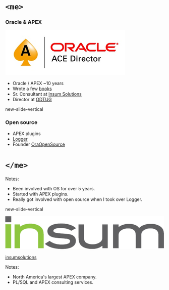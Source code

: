 # `<me>`

### Oracle & APEX

![ACED Logo](www/img/O_ACEDirectorLogo_clr.jpg)

- Oracle / APEX ~10 years
- Wrote a few [books](http://www.talkapex.com/p/books.html)
- Sr. Consultant at [Insum Solutions](http://www.insum.ca)
- Director at [ODTUG](http://odtug.com)


new-slide-vertical

### Open source

- APEX plugins
- [Logger](https://github.com/OraOpenSource/Logger)
- Founder [OraOpenSource](http://www.oraopensource.com) [<i class="fa fa-github"></i>](https://github.com/OraOpenSource)


# `</me>`

Notes:
- Been involved with OS for over 5 years.<br>
- Started with APEX plugins.<br>
- Really got involved with open source when I took over Logger.<br>


new-slide-vertical

[![Insum](www/img/logo-insum.png)](http://insum.ca)

<i class="fa fa-twitter"></i> [insumsolutions](https://twitter.com/insumsolutions)


Notes:
- North America's largest APEX company.</br>
- PL/SQL and APEX consulting services.
